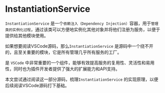 # InstantiationService

`InstantiationService` 是一个`依赖注入（Dependency Injection）`容器，用于`管理类的实例化过程`，通过该类可以方便地实例化其他对象并将他们注册为服务，以便于提供给其他模块使用。

如果想要阅读VSCode源码，那么`InstantiationService` 是源码中一个绕不开的，且至关重要的模块，它是所有管理几乎所有服务的工厂。

是 `VSCode` 中非常重要的一个组件，能够有效提高服务的复用性、灵活性和易用性，同时也为插件开发者提供了强大的扩展能力和API支持。

本文尝试通过阅读这一部分源码，梳理`InstantiationService` 的实现原理，以便后续阅读VSCode源码打下基础。




